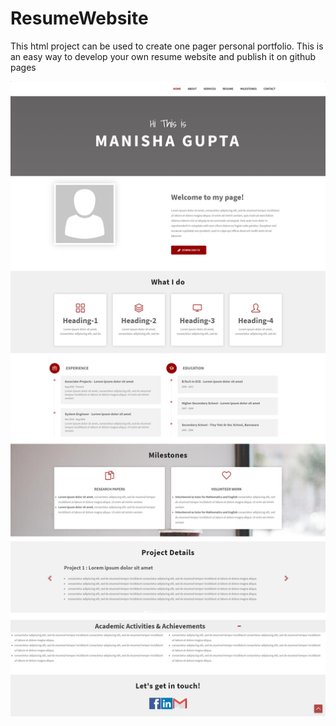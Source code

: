 # ResumeWebsite

This html project can be used to create one pager personal portfolio. 
This is an easy way to develop your own resume website and publish it on github pages

<img src='sample_1.png'/>
